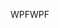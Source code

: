 <span data-ttu-id="a456a-101">WPF</span><span class="sxs-lookup"><span data-stu-id="a456a-101">WPF</span></span>